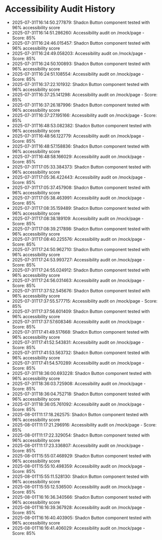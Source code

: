 # Accessibility Audit History

- 2025-07-31T16:14:50.277879: Shadcn Button component tested with 96% accessibility score
- 2025-07-31T16:14:51.286260: Accessibility audit on /mock/page - Score: 85%
- 2025-07-31T16:24:46.015457: Shadcn Button component tested with 96% accessibility score
- 2025-07-31T16:24:49.058203: Accessibility audit on /mock/page - Score: 85%
- 2025-07-31T16:24:50.100893: Shadcn Button component tested with 96% accessibility score
- 2025-07-31T16:24:51.108554: Accessibility audit on /mock/page - Score: 85%
- 2025-07-31T16:37:22.101932: Shadcn Button component tested with 96% accessibility score
- 2025-07-31T16:37:25.141298: Accessibility audit on /mock/page - Score: 85%
- 2025-07-31T16:37:26.187996: Shadcn Button component tested with 96% accessibility score
- 2025-07-31T16:37:27.195166: Accessibility audit on /mock/page - Score: 85%
- 2025-07-31T16:48:53.082382: Shadcn Button component tested with 96% accessibility score
- 2025-07-31T16:48:56.122779: Accessibility audit on /mock/page - Score: 85%
- 2025-07-31T16:48:57.158836: Shadcn Button component tested with 96% accessibility score
- 2025-07-31T16:48:58.166029: Accessibility audit on /mock/page - Score: 85%
- 2025-07-31T17:05:33.384373: Shadcn Button component tested with 96% accessibility score
- 2025-07-31T17:05:36.422443: Accessibility audit on /mock/page - Score: 85%
- 2025-07-31T17:05:37.457908: Shadcn Button component tested with 96% accessibility score
- 2025-07-31T17:05:38.463991: Accessibility audit on /mock/page - Score: 85%
- 2025-07-31T17:08:35.159489: Shadcn Button component tested with 96% accessibility score
- 2025-07-31T17:08:38.189109: Accessibility audit on /mock/page - Score: 85%
- 2025-07-31T17:08:39.217898: Shadcn Button component tested with 96% accessibility score
- 2025-07-31T17:08:40.225576: Accessibility audit on /mock/page - Score: 85%
- 2025-07-31T17:24:50.962710: Shadcn Button component tested with 96% accessibility score
- 2025-07-31T17:24:53.993727: Accessibility audit on /mock/page - Score: 85%
- 2025-07-31T17:24:55.024912: Shadcn Button component tested with 96% accessibility score
- 2025-07-31T17:24:56.031463: Accessibility audit on /mock/page - Score: 85%
- 2025-07-31T17:37:52.545676: Shadcn Button component tested with 96% accessibility score
- 2025-07-31T17:37:55.577715: Accessibility audit on /mock/page - Score: 85%
- 2025-07-31T17:37:56.601409: Shadcn Button component tested with 96% accessibility score
- 2025-07-31T17:37:57.608346: Accessibility audit on /mock/page - Score: 85%
- 2025-07-31T17:41:49.517668: Shadcn Button component tested with 96% accessibility score
- 2025-07-31T17:41:52.543831: Accessibility audit on /mock/page - Score: 85%
- 2025-07-31T17:41:53.563732: Shadcn Button component tested with 96% accessibility score
- 2025-07-31T17:41:54.570289: Accessibility audit on /mock/page - Score: 85%
- 2025-07-31T18:36:00.693228: Shadcn Button component tested with 96% accessibility score
- 2025-07-31T18:36:03.725908: Accessibility audit on /mock/page - Score: 85%
- 2025-07-31T18:36:04.752718: Shadcn Button component tested with 96% accessibility score
- 2025-07-31T18:36:05.761092: Accessibility audit on /mock/page - Score: 85%
- 2025-08-01T11:17:18.262575: Shadcn Button component tested with 96% accessibility score
- 2025-08-01T11:17:21.296916: Accessibility audit on /mock/page - Score: 85%
- 2025-08-01T11:17:22.329054: Shadcn Button component tested with 96% accessibility score
- 2025-08-01T11:17:23.336807: Accessibility audit on /mock/page - Score: 85%
- 2025-08-01T15:55:07.468929: Shadcn Button component tested with 96% accessibility score
- 2025-08-01T15:55:10.498359: Accessibility audit on /mock/page - Score: 85%
- 2025-08-01T15:55:11.528130: Shadcn Button component tested with 96% accessibility score
- 2025-08-01T15:55:12.536500: Accessibility audit on /mock/page - Score: 85%
- 2025-08-01T16:16:36.340566: Shadcn Button component tested with 96% accessibility score
- 2025-08-01T16:16:39.367928: Accessibility audit on /mock/page - Score: 85%
- 2025-08-01T16:16:40.403905: Shadcn Button component tested with 96% accessibility score
- 2025-08-01T16:16:41.406029: Accessibility audit on /mock/page - Score: 85%
